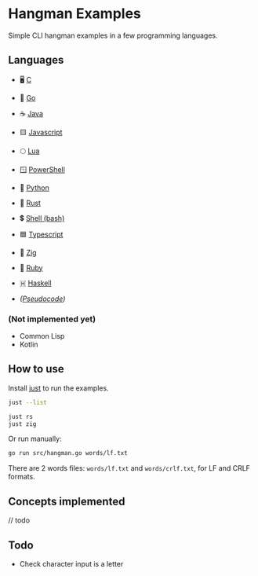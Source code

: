 # Hangman Examples

Simple CLI hangman examples in a few programming languages.

## Languages

- 🖥️ [C](./src/hangman.c)
- 🐹 [Go](./src/hangman.go)
- ☕ [Java](./src/hangman.java)
- 🟨 [Javascript](./src/hangman.js)
- 🌕 [Lua](./src/hangman.lua)
- 🪟 [PowerShell](./src/hangman.ps1)
- 🐍 [Python](./src/hangman.py)
- 🦀 [Rust](./src/hangman.rs)
- 💲 [Shell (bash)](./src/hangman.sh)
- 🟦 [Typescript](./src/hangman.ts)
- 🦎 [Zig](./src/hangman.zig)
- 💎 [Ruby](./src/hangman.rb)
- 🇭 [Haskell](./src/hangman.hs)

- *([Pseudocode](./src/hangman.pseudo))*

### (Not implemented yet)

- Common Lisp
- Kotlin

## How to use

Install [just](https://crates.io/crates/just) to run the examples.

```sh
just --list

just rs
just zig
```

Or run manually:

```sh
go run src/hangman.go words/lf.txt
```

There are 2 words files: `words/lf.txt` and `words/crlf.txt`, for LF and CRLF formats.

## Concepts implemented

// todo

## Todo

- Check character input is a letter

